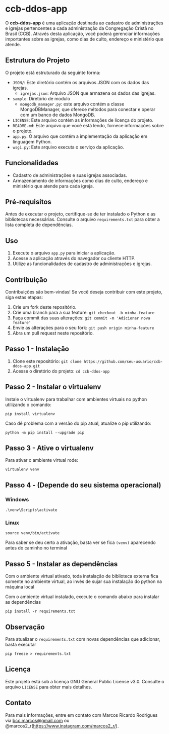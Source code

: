 # ccb-ddos-app

O **ccb-ddos-app** é uma aplicação destinada ao cadastro de administrações e igrejas pertencentes a cada administração da Congregação Cristã no Brasil (CCB). Através desta aplicação, você poderá gerenciar informações importantes sobre as igrejas, como dias de culto, endereço e ministério que atende.

## Estrutura do Projeto

O projeto está estruturado da seguinte forma:

- `JSON/`: Este diretório contém os arquivos JSON com os dados das igrejas.
  - `igrejas.json`: Arquivo JSON que armazena os dados das igrejas.
- `sample`: Diretório de modulo
  - `mongodb_manager.py`: este arquivo contém a classe MongoDBManager, que oferece métodos para conectar e operar com um banco de dados MongoDB.
- `LICENSE`: Este arquivo contém as informações de licença do projeto.
- `README.md`: Este arquivo que você está lendo, fornece informações sobre o projeto.
- `app.py`: O arquivo que contém a implementação da aplicação em linguagem Python.
- `wsgi.py`: Este arquivo executa o serviço da aplicação.

## Funcionalidades

- Cadastro de administrações e suas igrejas associadas.
- Armazenamento de informações como dias de culto, endereço e ministério que atende para cada igreja.

## Pré-requisitos

Antes de executar o projeto, certifique-se de ter instalado o Python e as bibliotecas necessárias. Consulte o arquivo `requirements.txt` para obter a lista completa de dependências.

## Uso

1. Execute o arquivo `app.py` para iniciar a aplicação.
2. Acesse a aplicação através do navegador ou cliente HTTP.
3. Utilize as funcionalidades de cadastro de administrações e igrejas.

## Contribuição

Contribuições são bem-vindas! Se você deseja contribuir com este projeto, siga estas etapas:

1. Crie um fork deste repositório.
2. Crie uma branch para a sua feature: `git checkout -b minha-feature`
3. Faça commit das suas alterações: `git commit -m 'Adicionar nova feature'`
4. Envie as alterações para o seu fork: `git push origin minha-feature`
5. Abra um pull request neste repositório.

## Passo 1 - Instalação

1. Clone este repositório: `git clone https://github.com/seu-usuario/ccb-ddos-app.git`
2. Acesse o diretório do projeto: `cd ccb-ddos-app`

## Passo 2 - Instalar o virtualenv
Instale o virtualenv para trabalhar com ambientes virtuais no python utilizando o comando:
```
pip install virtualenv
```
Caso dê problema com a versão do pip atual, atualize o pip utilizando:
```
python -m pip install --upgrade pip
```

## Passo 3 - Ative o virtualenv
Para ativar o ambiente virtual rode:
```
virtualenv venv
```

## Passo 4 - (Depende do seu sistema operacional)
### Windows
```
.\venv\Scripts\activate
```

### Linux
```
source venv/bin/activate
```
Para saber se deu certo a ativação, basta ver se fica ```(venv)``` aparecendo antes do caminho no terminal

## Passo 5 - Instalar as dependências
Com o ambiente virtual ativado, toda instalação de biblioteca externa fica somente no ambiente virtual, ao invés de sujar sua instalação do python na máquina local

Com o ambiente virtual instalado, execute o comando abaixo para instalar as dependências
```
pip install -r requirements.txt
```

## Observação
Para atualizar o `requirements.txt` com novas dependências que adicionar, basta executar
```
pip freeze > requirements.txt
```

## Licença

Este projeto está sob a licença GNU General Public License v3.0. Consulte o arquivo `LICENSE` para obter mais detalhes.

## Contato

Para mais informações, entre em contato com Marcos Ricardo Rodrigues via bcc.marcos@gmail.com ou @marcos2_r(https://www.instagram.com/marcos2_r/).
